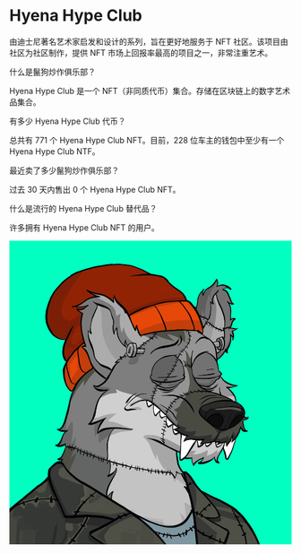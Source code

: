 # Hyena Hype Club

由迪士尼著名艺术家启发和设计的系列，旨在更好地服务于 NFT 社区。该项目由社区为社区制作，提供 NFT 市场上回报率最高的项目之一，非常注重艺术。

什么是鬣狗炒作俱乐部？

Hyena Hype Club 是一个 NFT（非同质代币）集合。存储在区块链上的数字艺术品集合。

有多少 Hyena Hype Club 代币？

总共有 771 个 Hyena Hype Club NFT。目前，228 位车主的钱包中至少有一个 Hyena Hype Club NTF。

最近卖了多少鬣狗炒作俱乐部？

过去 30 天内售出 0 个 Hyena Hype Club NFT。

什么是流行的 Hyena Hype Club 替代品？

许多拥有 Hyena Hype Club NFT 的用户。

![nft](01.png)
